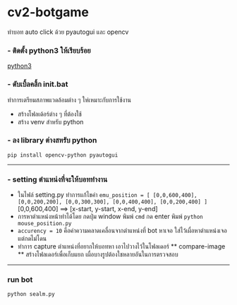 # cv2-botgame
ทำบอท auto click ด้วย pyautogui และ opencv

### - ติดตั้ง python3 ให้เรียบร้อย
[python3](https://www.python.org/downloads/)

### - ดับเบิ้ลคลิ้ก init.bat
ทำการเตรียมสภาพแวดล้อมต่าง ๆ ให่เหมาะกับการใช้งาน
- สร้างโฟลเด้อร์ต่าง ๆ ที่ต้องใช้
- สร้าง venv สำหรับ python

### - ลง library ต่างสหรับ python
  ``pip install opencv-python pyautogui``

***
### - setting ตำแหน่งที่จะให้บอททำงาน
- ในไฟล์ setting.py ทำการแก้ไขค่า `emu_position = [
    [0,0,600,400],
    [0,0,200,200],
    [0,0,300,300],
    [0,0,400,400],
    [0,0,200,400]
]` [0,0,600,400] ==> [x-start, y-start, x-end, y-end]
- การหาตำแหน่งหน้าทำได้โดย กดปุ่ม window พิมพ์ `cmd` กด enter พิมพ์ `python mouse_position.py`
- `accurency = 10` คือค่าความคลาดเคลื่อนจากตำแหน่งที่ bot หาเจอ ใส่ไว้เผื่อหาตำแหน่งเจอแต่กดไม่โดน
- ทำการ capture ตำแหน่งที่อยากให้บอทหา เอาไปวางไว้ในโฟลเดอร์ ** compare-image ** สร้างโฟลเดอร์เพื่อเก็บแยก เผื่อบางรูปต้องใชหลายอันในการตรวจสอบ

***
### run bot
`python sealm.py`
